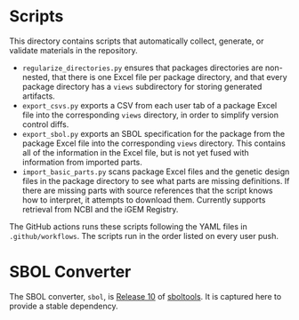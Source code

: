 # Scripts

This directory contains scripts that automatically collect, generate, or validate materials in the repository.

* `regularize_directories.py` ensures that packages directories are non-nested, that there is one Excel file per package directory, and that every package directory has a `views` subdirectory for storing generated artifacts.
* `export_csvs.py` exports a CSV from each user tab of a package Excel file into the corresponding `views` directory, in order to simplify version control diffs.
* `export_sbol.py` exports an SBOL specification for the package from the package Excel file into the corresponding `views` directory. This contains all of the information in the Excel file, but is not yet fused with information from imported parts.
* `import_basic_parts.py` scans package Excel files and the genetic design files in the package directory to see what parts are missing definitions. If there are missing parts with source references that the script knows how to interpret, it attempts to download them. Currently supports retrieval from NCBI and the iGEM Registry.

The GitHub actions runs these scripts following the YAML files in `.github/workflows`.  The scripts run in the order listed on every user push.

# SBOL Converter

The SBOL converter, `sbol`, is
[Release 10](https://github.com/sboltools/sboltools/releases/tag/release-10)
of [sboltools](https://github.com/sboltools/sboltools). It is
captured here to provide a stable dependency.
